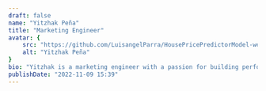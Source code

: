 ```yaml
---
draft: false
name: "Yitzhak Peña"
title: "Marketing Engineer"
avatar: {
    src: "https://github.com/LuisangelParra/HousePricePredictorModel-website/blob/main/src/assets/YitzhakPeña.jpg?raw=true",
    alt: "Yitzhak Peña"
}
bio: "Yitzhak is a marketing engineer with a passion for building performant and scalable applications. He has experience working with a variety of technologies and languages, including JavaScript, TypeScript, and Python. He is also a strong advocate for open-source software and enjoys contributing to the community."
publishDate: "2022-11-09 15:39"
---
```

